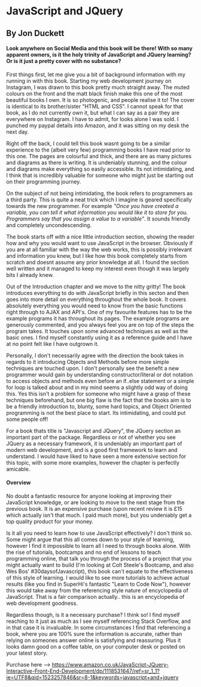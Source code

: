 # JavaScript and JQuery
## By Jon Duckett

#### Look anywhere on Social Media and this book will be there! With so many apparent owners, is it the holy trinity of JavaScript and JQuery learning? Or is it just a pretty cover with no substance?

First things first, let me give you a bit of background information with my running in with this book. Starting my web development journey on Instagram, I was drawn to this book pretty much straight away. The muted colours on the front and the matt black finish make this one of the most beautiful books I own. It is so photogenic, and people realise it to! The cover is identical to its brother/sister "HTML and CSS". I cannot speak for that book, as I do not currently own it, but what I can say as a pair they are everywhere on Instagram. I have to admit, for looks alone I was sold. I punched my paypal details into Amazon, and it was sitting on my desk the next day.

Right off the back, I could tell this book wasnt going to be a similar experience to the (albeit very few) programming books I have read prior to this one. The pages are colourful and thick, and there are as many pictures and diagrams as there is writing. It is undeniably stunning, and the colour and diagrams make everything so easily accessible. Its not intimidating, and I think that is incredibly valuable for someone who might just be starting out on their programming journey.

On the subject of not being intimidating, the book refers to programmers as a third party. This is quite a neat trick which I imagine is geared specifically towards the new programmer. For example _"Once you have created a variable, you can tell it what information you would like it to store for you. Programmers say that you assign a value to a variable"_. It sounds friendly and completely uncondescending. 

The book starts off with a nice little introduction section, showing the reader how and why you would want to use JavaScript in the browser. Obviously if you are at all familiar with the way the web works, this is possibly irrelevant and information you knew, but I like how this book completely starts from scratch and doesnt assume any prior knowledge at all. I found the section well written and it managed to keep my interest even though it was largely bits I already knew.

Out of the Introduction chapter and we move to the nitty gritty! The book introduces everything to do with JavaScript briefly in this secton and then goes into more detail on everything throughout the whole book. It covers absolutely everything you would need to know from the basic functions right through to AJAX and API's. One of my favourite features has to be the example programs it has throughout its pages. The example programs are generously commented, and you always feel you are on top of the steps the program takes. It touches upon some advanced techniques as well as the basic ones. I find myself constantly using it as a reference guide and I have at no point felt like I have outgrown it. 

Personally, I don't necessarily agree with the direction the book takes in regards to it introducing Objects and Methods before more simple techniques are touched upon. I don't personally see the benefit a new programmer would gain by understanding constructor/literal or dot notation to access objects and methods even before an if..else statement or a simple for loop is talked about and in my mind seems a slightly odd way of doing this. Yes this isn't a problem for someone who might have a grasp of these techniques beforehand, but one big flaw is the fact that the books aim is to be a friendly introduction to, blunty, some hard topics, and Object Oriented programming is not the best place to start. Its intimidating, and could put some people off!

For a book thats title is "Javascript and JQuery", the JQuery section an important part of the package. Regardless or not of whether you see JQuery as a necessary framework, it is undeniably an important part of modern web development, and is a good first framework to learn and understand. I would have liked to have seen a more extensive section for this topic, with some more examples, however the chapter is perfectly amicable. 



#### Overview
No doubt a fantastic resource for anyone looking at improving their JavaScript knowledge, or are looking to move to the next stage from the previous book. It is an expensive purchase (upon recent review it is £15 which actually isn't that much. I paid much more), but you undeniably get a top quality product for your money.

Is it all you need to learn how to use JavaScript effectively? I don't think so. Some might argue that this all comes down to your style of learning, however I find it impossible to learn all I need to through books alone. With the rise of tutorials, bootcamps and no end of lessons to teach programming online, that talk you through the process of a project that you might actually want to build (I'm looking at Colt Steele's Bootcamp, and also Wes Bos' #30daysofJavascript), this book can't equate to the effectiveness of this style of learning. I would like to see more tutorials to achieve actual results (like you find in SuperHi's fantastic "Learn to Code Now"), however this would take away from the referencing style nature of encyclopedia of JavaScript. That is a fair comparison actually.. this is an encyclopedia of web development goodness. 

Regardless though, is it a necessary purchase? I think so! I find myself reaching to it just as much as I see myself referencing Stack Overflow, and in that case it is invaluable. In some circumstances I find that referencing a book, where you are 100% sure the information is accurate, rather than relying on someones answer online is satisfying and reassuring. Plus it looks damn good on a coffee table, on your computer desk or posted on your latest story.

Purchase here --> https://www.amazon.co.uk/JavaScript-JQuery-Interactive-Front-End-Development/dp/1118531647/ref=sr_1_1?ie=UTF8&qid=1523257846&sr=8-1&keywords=javascript+and+jquery


